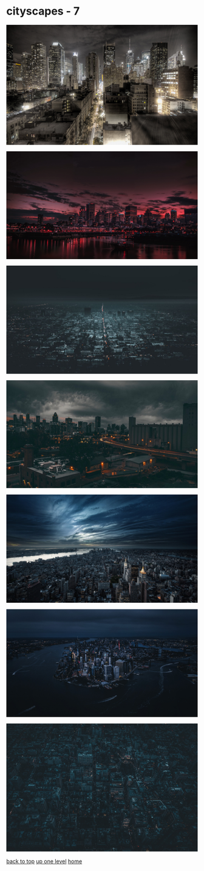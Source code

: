 # cityscapes - 7
[![85665a2c515fb726_01324_newyorkcitybypaulobarcellosjr_1920x1200.jpg](/desktop/cityscapes/85665a2c515fb726_01324_newyorkcitybypaulobarcellosjr_1920x1200.jpg "85665a2c515fb726_01324_newyorkcitybypaulobarcellosjr_1920x1200.jpg")](https://raw.githubusercontent.com/buckmanc/wallpapers/main/desktop/cityscapes/85665a2c515fb726_01324_newyorkcitybypaulobarcellosjr_1920x1200.jpg)

[![85b04e59f55e3e41_RDT_20240928_0545056442132680350643024.jpg](/desktop/cityscapes/85b04e59f55e3e41_RDT_20240928_0545056442132680350643024.jpg "85b04e59f55e3e41_RDT_20240928_0545056442132680350643024.jpg")](https://raw.githubusercontent.com/buckmanc/wallpapers/main/desktop/cityscapes/85b04e59f55e3e41_RDT_20240928_0545056442132680350643024.jpg)

[![9925669b9ca1716e_0003adef2077d0934e691e48482106df.jpg](/desktop/cityscapes/9925669b9ca1716e_0003adef2077d0934e691e48482106df.jpg "9925669b9ca1716e_0003adef2077d0934e691e48482106df.jpg")](https://raw.githubusercontent.com/buckmanc/wallpapers/main/desktop/cityscapes/9925669b9ca1716e_0003adef2077d0934e691e48482106df.jpg)

[![c3c7ca3a38b9b4c1_peakpx (6).jpg](/desktop/cityscapes/c3c7ca3a38b9b4c1_peakpx%20(6).jpg "c3c7ca3a38b9b4c1_peakpx (6).jpg")](https://raw.githubusercontent.com/buckmanc/wallpapers/main/desktop/cityscapes/c3c7ca3a38b9b4c1_peakpx%20(6).jpg)

[![c7c73170f00c1ef3_undefined - Imgur.jpg](/desktop/cityscapes/c7c73170f00c1ef3_undefined%20-%20Imgur.jpg "c7c73170f00c1ef3_undefined - Imgur.jpg")](https://raw.githubusercontent.com/buckmanc/wallpapers/main/desktop/cityscapes/c7c73170f00c1ef3_undefined%20-%20Imgur.jpg)

[![c9c77698d823273c_nyc3.jpg](/desktop/cityscapes/c9c77698d823273c_nyc3.jpg "c9c77698d823273c_nyc3.jpg")](https://raw.githubusercontent.com/buckmanc/wallpapers/main/desktop/cityscapes/c9c77698d823273c_nyc3.jpg)

[![d28e6971292d2df4_andre-benz-JBkwaYMuhdc-unsplash.jpg](/desktop/cityscapes/d28e6971292d2df4_andre-benz-JBkwaYMuhdc-unsplash.jpg "d28e6971292d2df4_andre-benz-JBkwaYMuhdc-unsplash.jpg")](https://raw.githubusercontent.com/buckmanc/wallpapers/main/desktop/cityscapes/d28e6971292d2df4_andre-benz-JBkwaYMuhdc-unsplash.jpg)


</p>
</details>


[back to top](#)
[up one level](/desktop/README.MD)
[home](/)

